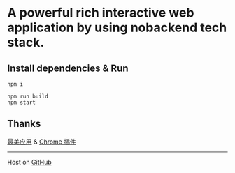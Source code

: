 # A powerful rich interactive web application by using nobackend tech stack.

## Install dependencies & Run

```
npm i

npm run build
npm start
```

## Thanks

[最美应用](http://zuimeia.com/) & [Chrome 插件](http://chrome.zuimeia.com)


-------

Host on [GitHub](https://github.com/JimmyLv/nobackend.website)